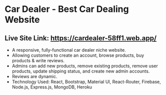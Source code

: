 
# Car Dealer - Best Car Dealing Website

## Live Site Link: https://cardealer-58ff1.web.app/


* A responsive, fully-functional car dealer niche website. 
* Allowing customers to create an account, browse products, buy products & write reviews.
* Admins can add new products, remove existing products, remove user products, update shipping status, and create new admin accounts.
* Reviews are dynamic.
* Technology Used: React, Bootstrap, Material UI, React-Router, Firebase, Node.js, Express.js, MongoDB, Heroku
